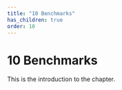 ```yaml
---
title: "10 Benchmarks"
has_children: true
order: 10
---
```


# 10 Benchmarks
This is the introduction to the chapter.
